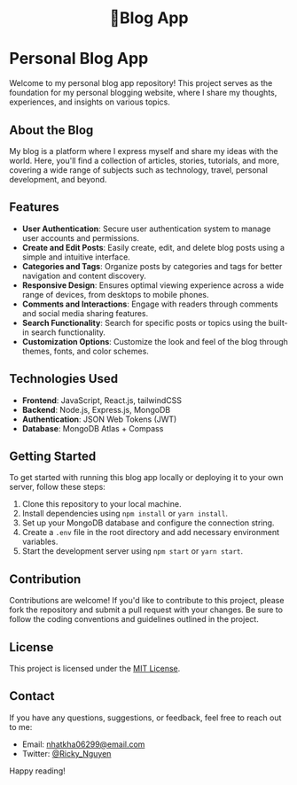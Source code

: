 <h1 align="center"><strong>👋Blog App</strong></h1>

# Personal Blog App

Welcome to my personal blog app repository! This project serves as the foundation for my personal blogging website, where I share my thoughts, experiences, and insights on various topics.

## About the Blog

My blog is a platform where I express myself and share my ideas with the world. Here, you'll find a collection of articles, stories, tutorials, and more, covering a wide range of subjects such as technology, travel, personal development, and beyond.

## Features

- **User Authentication**: Secure user authentication system to manage user accounts and permissions.
- **Create and Edit Posts**: Easily create, edit, and delete blog posts using a simple and intuitive interface.
- **Categories and Tags**: Organize posts by categories and tags for better navigation and content discovery.
- **Responsive Design**: Ensures optimal viewing experience across a wide range of devices, from desktops to mobile phones.
- **Comments and Interactions**: Engage with readers through comments and social media sharing features.
- **Search Functionality**: Search for specific posts or topics using the built-in search functionality.
- **Customization Options**: Customize the look and feel of the blog through themes, fonts, and color schemes.

## Technologies Used

- **Frontend**: JavaScript, React.js, tailwindCSS
- **Backend**: Node.js, Express.js, MongoDB
- **Authentication**: JSON Web Tokens (JWT)
- **Database**: MongoDB Atlas + Compass

## Getting Started

To get started with running this blog app locally or deploying it to your own server, follow these steps:

1. Clone this repository to your local machine.
2. Install dependencies using `npm install` or `yarn install`.
3. Set up your MongoDB database and configure the connection string.
4. Create a `.env` file in the root directory and add necessary environment variables.
5. Start the development server using `npm start` or `yarn start`.

## Contribution

Contributions are welcome! If you'd like to contribute to this project, please fork the repository and submit a pull request with your changes. Be sure to follow the coding conventions and guidelines outlined in the project.

## License

This project is licensed under the [MIT License](LICENSE.md).

## Contact

If you have any questions, suggestions, or feedback, feel free to reach out to me:

- Email: [nhatkha06299@email.com](mailto:your@email.com)
- Twitter: [@Ricky_Nguyen](https://twitter.com/KhaNguyen020103)

Happy reading!
